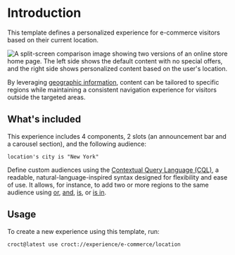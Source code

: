 # Introduction

This template defines a personalized experience for e-commerce visitors based on their current location.

![A split-screen comparison image showing two versions of an online store home page. The left side shows the default content with no special offers, and the right side shows personalized content based on the user's location.](./intro-illustration.png)

By leveraging [geographic information](https://docs.croct.com/reference/cql/data-types/location), content can be
tailored to specific regions while maintaining a consistent navigation experience for visitors outside the targeted
areas.

## What's included

This experience includes 4 components, 2 slots (an announcement bar and a carousel section), and the following audience:

```cql
location's city is "New York"
```

Define custom audiences using the [Contextual Query Language (CQL)](https://docs.croct.com/reference/cql/introduction),
a readable, natural-language-inspired syntax designed for flexibility and ease of use. It allows, for instance, to add
two or more regions to the same audience
using [or](https://docs.croct.com/reference/cql/expressions/operations/logical/or), [and](https://docs.croct.com/reference/cql/expressions/operations/logical/and), [is](https://docs.croct.com/reference/cql/expressions/tests/comparison/equal),
or [is in](https://docs.croct.com/reference/cql/expressions/tests/collection/in).

## Usage

To create a new experience using this template, run:

```croct-cmd
croct@latest use croct://experience/e-commerce/location
```
